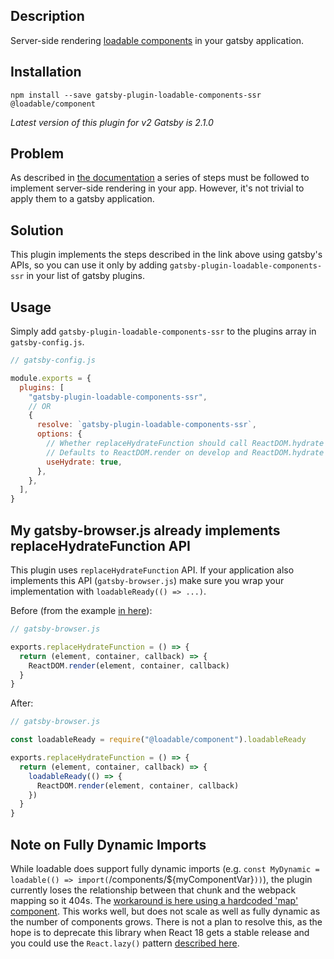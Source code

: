 ## Description

Server-side rendering [loadable components](https://loadable-components.com/) in your gatsby application.

## Installation

`npm install --save gatsby-plugin-loadable-components-ssr @loadable/component`

_Latest version of this plugin for v2 Gatsby is 2.1.0_

## Problem

As described in [the documentation](https://loadable-components.com/docs/server-side-rendering/) a series of steps
must be followed to implement server-side rendering in your app. However, it's not trivial to apply them to a gatsby application.

## Solution

This plugin implements the steps described in the link above using gatsby's APIs, so you can use it only by adding
`gatsby-plugin-loadable-components-ssr` in your list of gatsby plugins.

## Usage

Simply add `gatsby-plugin-loadable-components-ssr` to the plugins array in `gatsby-config.js`.

```javascript
// gatsby-config.js

module.exports = {
  plugins: [
    "gatsby-plugin-loadable-components-ssr",
    // OR
    {
      resolve: `gatsby-plugin-loadable-components-ssr`,
      options: {
        // Whether replaceHydrateFunction should call ReactDOM.hydrate or ReactDOM.render
        // Defaults to ReactDOM.render on develop and ReactDOM.hydrate on build
        useHydrate: true,
      },
    },
  ],
}
```

## My gatsby-browser.js already implements replaceHydrateFunction API

This plugin uses `replaceHydrateFunction` API. If your application also implements this API (`gatsby-browser.js`)
make sure you wrap your implementation with `loadableReady(() => ...)`.

Before (from the example [in here](https://www.gatsbyjs.org/docs/browser-apis/#replaceHydrateFunction)):

```javascript
// gatsby-browser.js

exports.replaceHydrateFunction = () => {
  return (element, container, callback) => {
    ReactDOM.render(element, container, callback)
  }
}
```

After:

```javascript
// gatsby-browser.js

const loadableReady = require("@loadable/component").loadableReady

exports.replaceHydrateFunction = () => {
  return (element, container, callback) => {
    loadableReady(() => {
      ReactDOM.render(element, container, callback)
    })
  }
}
```

## Note on Fully Dynamic Imports

While loadable does support fully dynamic imports (e.g. `const MyDynamic = loadable(() => import(`/components/${myComponentVar}`))`), the plugin currently loses the relationship between that chunk and the webpack mapping so it 404s.  The [workaround is here using a hardcoded 'map' component](https://github.com/graysonhicks/gatsby-plugin-loadable-components-ssr/issues/4#issuecomment-684814893).  This works well, but does not scale as well as fully dynamic as the number of components grows.  There is not a plan to resolve this, as the hope is to deprecate this library when React 18 gets a stable release and you could use the `React.lazy()` pattern [described here](https://www.youtube.com/watch?v=lypEGNEIRKE).
